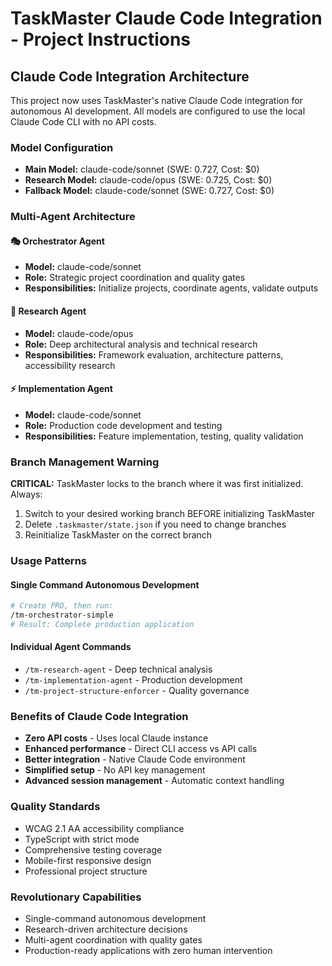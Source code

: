 # TaskMaster Claude Code Integration - Project Instructions

## Claude Code Integration Architecture

This project now uses TaskMaster's native Claude Code integration for autonomous AI development. All models are configured to use the local Claude Code CLI with no API costs.

### Model Configuration
- **Main Model:** claude-code/sonnet (SWE: 0.727, Cost: $0)
- **Research Model:** claude-code/opus (SWE: 0.725, Cost: $0) 
- **Fallback Model:** claude-code/sonnet (SWE: 0.727, Cost: $0)

### Multi-Agent Architecture

#### 🎭 Orchestrator Agent
- **Model:** claude-code/sonnet
- **Role:** Strategic project coordination and quality gates
- **Responsibilities:** Initialize projects, coordinate agents, validate outputs

#### 🔬 Research Agent  
- **Model:** claude-code/opus
- **Role:** Deep architectural analysis and technical research
- **Responsibilities:** Framework evaluation, architecture patterns, accessibility research

#### ⚡ Implementation Agent
- **Model:** claude-code/sonnet
- **Role:** Production code development and testing
- **Responsibilities:** Feature implementation, testing, quality validation

### Branch Management Warning

**CRITICAL:** TaskMaster locks to the branch where it was first initialized. Always:
1. Switch to your desired working branch BEFORE initializing TaskMaster
2. Delete `.taskmaster/state.json` if you need to change branches
3. Reinitialize TaskMaster on the correct branch

### Usage Patterns

#### Single Command Autonomous Development
```bash
# Create PRD, then run:
/tm-orchestrator-simple
# Result: Complete production application
```

#### Individual Agent Commands
- `/tm-research-agent` - Deep technical analysis
- `/tm-implementation-agent` - Production development
- `/tm-project-structure-enforcer` - Quality governance

### Benefits of Claude Code Integration
- **Zero API costs** - Uses local Claude instance
- **Enhanced performance** - Direct CLI access vs API calls
- **Better integration** - Native Claude Code environment
- **Simplified setup** - No API key management
- **Advanced session management** - Automatic context handling

### Quality Standards
- WCAG 2.1 AA accessibility compliance
- TypeScript with strict mode
- Comprehensive testing coverage
- Mobile-first responsive design
- Professional project structure

### Revolutionary Capabilities
- Single-command autonomous development
- Research-driven architecture decisions
- Multi-agent coordination with quality gates
- Production-ready applications with zero human intervention